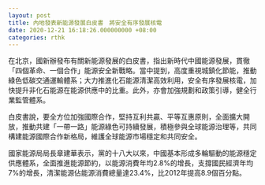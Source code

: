 ```yaml
---
layout: post
title: 內地發表新能源發展白皮書　將安全有序發展核電
date: 2020-12-21 16:18:26.000000000 +08:00
categories: rthk
---
```


在北京，國新辦發布有關新能源發展的白皮書，指出新時代中國能源發展，貫徹「四個革命、一個合作」能源安全新戰略。當中提到，高度重視城鎮化節能，推動綠色低碳交通運輸體系；大力推進化石能源清潔高效利用，安全有序發展核電，加快提升非化石能源在能源供應中的比重。此外，亦會加強規劃和政策引導，健全行業監管體系。

白皮書說，要全方位加強國際合作，堅持互利共贏、平等互惠原則，全面擴大開放，推動共建「一帶一路」能源綠色可持續發展，積極參與全球能源治理等，共同構建能源國際合作新格局，維護全球能源市場穩定和共同安全。

國家能源局局長章建華表示，黨的十八大以來，中國基本形成多輪驅動的能源穩定供應體系，全面推進能源節約，以能源消費年均2.8%的增長，支撐國民經濟年均7%的增長，清潔能源佔能源消費總量達23.4%，比2012年提高8.9個百分點。
